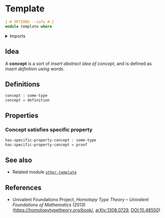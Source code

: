 # Template

```agda
{-# OPTIONS --safe #-}
module template where
```

<details><summary>Imports</summary>

```agda
open import ...
```

</details>

## Idea

A **concept** is a sort of _insert abstract idea of concept_, and is defined as
_insert definition using words_.

## Definitions

```agda
concept : some-type
concept = definition
```

## Properties

### Concept satisfies specific property

```agda
has-specific-property-concept : some-type
has-specific-property-concept = proof
```

## See also

- Related module [`other-template`](template.md)

## References

- Univalent Foundations Project, _Homotopy Type Theory – Univalent Foundations
  of Mathematics_ (2013) (<https://homotopytypetheory.org/book/>,
  [arXiv:1308.0729](https://arxiv.org/abs/1308.0729),
  [DOI:10.48550](https://doi.org/10.48550/arXiv.1308.0729))
